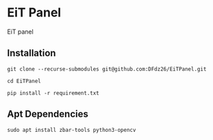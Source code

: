 # EiT Panel
EiT panel

## Installation
```
git clone --recurse-submodules git@github.com:DFdz26/EiTPanel.git
```
```
cd EiTPanel
```
```
pip install -r requirement.txt
```

## Apt Dependencies
```
sudo apt install zbar-tools python3-opencv
```
